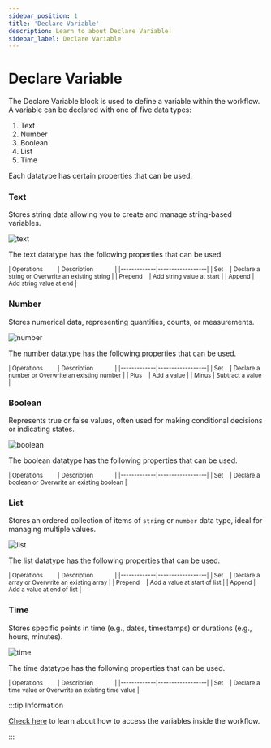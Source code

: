 ```yaml
---
sidebar_position: 1
title: 'Declare Variable'
description: Learn to about Declare Variable! 
sidebar_label: Declare Variable
---
```


# Declare Variable

The Declare Variable block is used to define a variable within the workflow. A variable can be declared with one of five data types:

1. Text 
2. Number 
3. Boolean
4. List 
5. Time

Each datatype has certain properties that can be used. 


### Text  

Stores string data allowing you to create and manage string-based variables.

![text](@site/static/img/str-var.png)

The text datatype has the following properties that can be used.

<small>
| Operations         | Description             |
|-------------|------------------|
| Set    | Declare a string or Overwrite an existing string |
| Prepend      | Add string value at start |
| Append     | Add string value at end |
</small>

### Number   

Stores numerical data, representing quantities, counts, or measurements.

![number](@site/static/img/num-var.png)

The number datatype has the following properties that can be used.

<small>
| Operations         | Description             |
|-------------|------------------|
| Set    | Declare a number or Overwrite an existing number |
| Plus    | Add a value |
| Minus     | Subtract a value |
</small>

### Boolean 

Represents true or false values, often used for making conditional decisions or indicating states.

![boolean](@site/static/img/bool-var.png)

The boolean datatype has the following properties that can be used.

<small>
| Operations         | Description             |
|-------------|------------------|
| Set    | Declare a boolean or Overwrite an existing boolean |
</small>

### List  

Stores an ordered collection of items of `string` or `number` data type, ideal for managing multiple values.

![list](@site/static/img/list-var.png)

The list datatype has the following properties that can be used.

<small>
| Operations         | Description             |
|-------------|------------------|
| Set    | Declare a array or Overwrite an existing array |
| Prepend      | Add a value at start of list |
| Append     | Add a value at end of list |
</small>


### Time  

Stores specific points in time (e.g., dates, timestamps) or durations (e.g., hours, minutes).

![time](@site/static/img/time-var.png)

The time datatype has the following properties that can be used.

<small>
| Operations         | Description             |
|-------------|------------------|
| Set    | Declare a time value or Overwrite an existing time value |
</small>


:::tip Information

[Check here](/variables/environment-variables/) to learn about how to access the variables inside the workflow.

:::